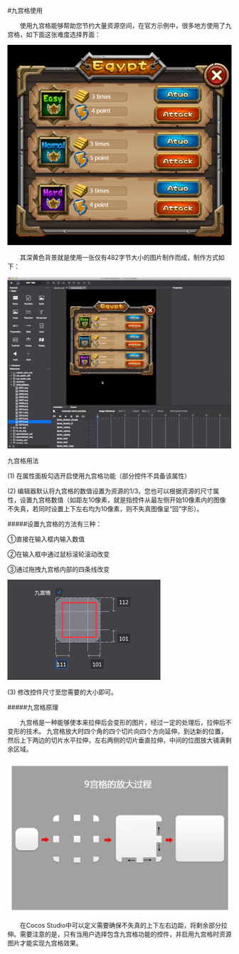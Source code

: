 #九宫格使用

&emsp;&emsp;使用九宫格能够帮助您节约大量资源空间，在官方示例中，很多地方使用了九宫格，如下面这张难度选择界面：
 
![image](res/image001.png) 

&emsp;&emsp;其深黄色背景就是使用一张仅有482字节大小的图片制作而成，制作方式如下：

![image](res/image002.png) 
 
九宫格用法

(1) 在属性面板勾选开启使用九宫格功能（部分控件不具备该属性）

(2) 编辑器默认将九宫格的数值设置为资源的1/3，您也可以根据资源的尺寸属性，设置九宫格数值（如距左10像素，就是指控件从最左侧开始10像素内的图像不失真，若同时设置上下左右均为10像素，则不失真图像呈“回”字形）。

#####设置九宫格的方法有三种：

①直接在输入框内输入数值

②在输入框中通过鼠标滚轮滚动改变
	
③通过拖拽九宫格内部的四条线改变

![image](res/image003.png) 
 
(3) 修改控件尺寸至您需要的大小即可。

#####九宫格原理

&emsp;&emsp;九宫格是一种能够使本来拉伸后会变形的图片，经过一定的处理后，拉伸后不变形的技术。
九宫格放大时四个角的四个切片向四个方向延伸，到达新的位置，然后上下两边的切片水平拉伸，左右两侧的切片垂直拉伸，中间的位图放大铺满剩余区域。
 
![image](res/image004.png) 

&emsp;&emsp;在Cocos Studio中可以定义需要确保不失真的上下左右边距，将剩余部分拉伸。需要注意的是，只有当用户选择包含九宫格功能的控件，并启用九宫格时资源图片才能实现九宫格效果。


